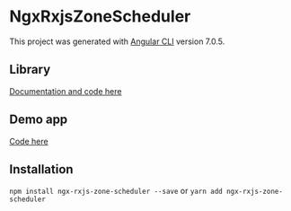 # NgxRxjsZoneScheduler

This project was generated with [Angular CLI](https://github.com/angular/angular-cli) version 7.0.5.

## Library

[Documentation and code here](https://github.com/ftischler/ngx-rxjs-zone-scheduler/blob/main/libs/ngx-rxjs-zone-scheduler)

## Demo app
[Code here](https://github.com/ftischler/ngx-rxjs-zone-scheduler/blob/main/apps/demo-app)

## Installation
``npm install ngx-rxjs-zone-scheduler --save`` or
``yarn add ngx-rxjs-zone-scheduler``
